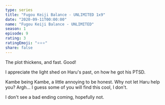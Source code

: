 ```yaml
---
type: series
title: "Fugou Keiji Balance - UNLIMITED 1x9"
date: "2020-09-11T00:00:00"
name: "Fugou Keiji Balance - UNLIMITED"
season: 1
episode: 9
rating: 3
ratingEmoji: "⭐️⭐️⭐️"
share: false
---
```


The plot thickens, and fast. Good!

I appreciate the light shed on Haru's past, on how he got his PTSD.

Kambe being Kambe, a little annoying to be honest. Why not let Haru help you? Argh... I guess some of you will find this cool, I don't.

I don't see a bad ending coming, hopefully not.
